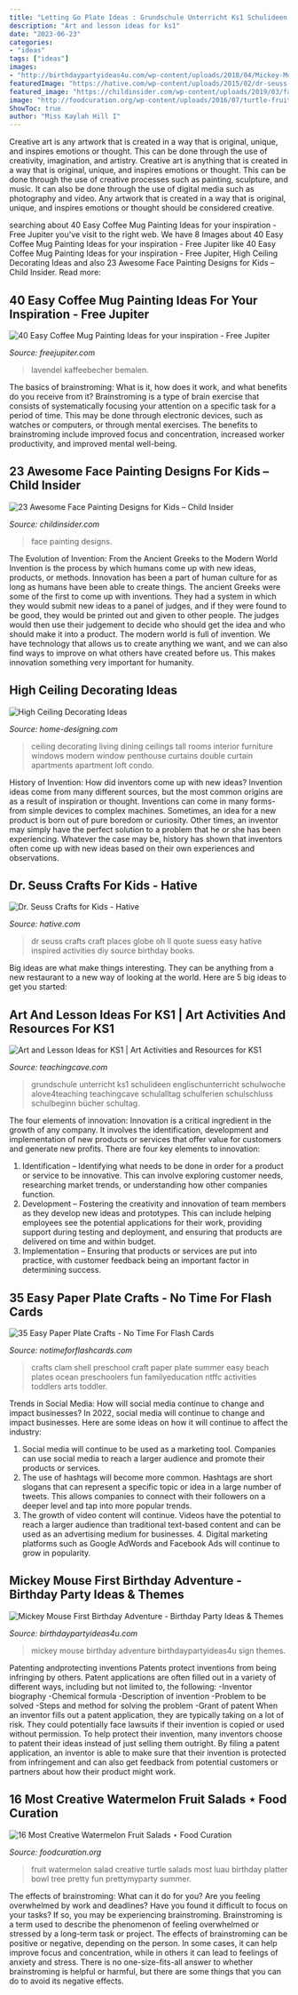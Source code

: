 ```yaml
---
title: "Letting Go Plate Ideas : Grundschule Unterricht Ks1 Schulideen Englischunterricht Schulwoche Alove4teaching Teachingcave Schulalltag Schulferien Schulschluss Schulbeginn Bücher Schultag"
description: "Art and lesson ideas for ks1"
date: "2023-06-23"
categories:
- "ideas"
tags: ["ideas"]
images:
- "http://birthdaypartyideas4u.com/wp-content/uploads/2018/04/Mickey-Mouse-First-Birthday-Adventure-Sign.jpg"
featuredImage: "https://hative.com/wp-content/uploads/2015/02/dr-seuss-crafts/7-dr-seuss-crafts.jpg"
featured_image: "https://childinsider.com/wp-content/uploads/2019/03/face-painting-design-ideas-for-kids.jpg"
image: "http://foodcuration.org/wp-content/uploads/2016/07/turtle-fruit-salad.jpg"
ShowToc: true
author: "Miss Kaylah Hill I"
---
```



Creative art is any artwork that is created in a way that is original, unique, and inspires emotions or thought. This can be done through the use of creativity, imagination, and artistry.
Creative art is anything that is created in a way that is original, unique, and inspires emotions or thought. This can be done through the use of creative processes such as painting, sculpture, and music. It can also be done through the use of digital media such as photography and video. Any artwork that is created in a way that is original, unique, and inspires emotions or thought should be considered creative.

	

		
searching about 40 Easy Coffee Mug Painting Ideas for your inspiration - Free Jupiter you've visit to the right web. We have 8 Images about 40 Easy Coffee Mug Painting Ideas for your inspiration - Free Jupiter like 40 Easy Coffee Mug Painting Ideas for your inspiration - Free Jupiter, High Ceiling Decorating Ideas and also 23 Awesome Face Painting Designs for Kids – Child Insider. Read more:
		
    
## 40 Easy Coffee Mug Painting Ideas For Your Inspiration - Free Jupiter

<img loading=lazy src="http://www.freejupiter.com/wp-content/uploads/2020/03/Easy-Coffee-Mug-Painting-Ideas-for-your-inspiration-12.jpg" onerror="this.onerror=null;this.src='https://tse3.mm.bing.net/th?id=OIP.7UBIpmL79FciAiNk50HZpAHaJQ&amp;pid=15.1';" alt="40 Easy Coffee Mug Painting Ideas for your inspiration - Free Jupiter">

_Source: freejupiter.com_

>lavendel kaffeebecher bemalen. 

	

The basics of brainstroming: What is it, how does it work, and what benefits do you receive from it?
Brainstroming is a type of brain exercise that consists of systematically focusing your attention on a specific task for a period of time. This may be done through electronic devices, such as watches or computers, or through mental exercises. The benefits to brainstroming include improved focus and concentration, increased worker productivity, and improved mental well-being.

    
## 23 Awesome Face Painting Designs For Kids – Child Insider

<img loading=lazy src="https://childinsider.com/wp-content/uploads/2019/03/face-painting-design-ideas-for-kids.jpg" onerror="this.onerror=null;this.src='https://tse3.mm.bing.net/th?id=OIP.-HhOGPIKW6kEa20R8HSq5wHaFj&amp;pid=15.1';" alt="23 Awesome Face Painting Designs for Kids – Child Insider">

_Source: childinsider.com_

>face painting designs. 

	

The Evolution of Invention: From the Ancient Greeks to the Modern World
Invention is the process by which humans come up with new ideas, products, or methods. Innovation has been a part of human culture for as long as humans have been able to create things. The ancient Greeks were some of the first to come up with inventions. They had a system in which they would submit new ideas to a panel of judges, and if they were found to be good, they would be printed out and given to other people. The judges would then use their judgement to decide who should get the idea and who should make it into a product.
The modern world is full of invention. We have technology that allows us to create anything we want, and we can also find ways to improve on what others have created before us. This makes innovation something very important for humanity.

    
## High Ceiling Decorating Ideas

<img loading=lazy src="http://cdn.home-designing.com/wp-content/uploads/2012/09/White-living-room-dining-furniture.jpeg" onerror="this.onerror=null;this.src='https://tse1.mm.bing.net/th?id=OIP.O5peLmzCWudLhDk0MlvexAHaLH&amp;pid=15.1';" alt="High Ceiling Decorating Ideas">

_Source: home-designing.com_

>ceiling decorating living dining ceilings tall rooms interior furniture windows modern window penthouse curtains double curtain apartments apartment loft condo. 

	

History of Invention: How did inventors come up with new ideas?
Invention ideas come from many different sources, but the most common origins are as a result of inspiration or thought. Inventions can come in many forms- from simple devices to complex machines. Sometimes, an idea for a new product is born out of pure boredom or curiosity. Other times, an inventor may simply have the perfect solution to a problem that he or she has been experiencing. Whatever the case may be, history has shown that inventors often come up with new ideas based on their own experiences and observations.

    
## Dr. Seuss Crafts For Kids - Hative

<img loading=lazy src="https://hative.com/wp-content/uploads/2015/02/dr-seuss-crafts/7-dr-seuss-crafts.jpg" onerror="this.onerror=null;this.src='https://tse3.mm.bing.net/th?id=OIP.0nYHPeJhgy9OERJ3ovanRAHaLH&amp;pid=15.1';" alt="Dr. Seuss Crafts for Kids - Hative">

_Source: hative.com_

>dr seuss crafts craft places globe oh ll quote suess easy hative inspired activities diy source birthday books. 

	

Big ideas are what make things interesting. They can be anything from a new restaurant to a new way of looking at the world. Here are 5 big ideas to get you started: 

    
## Art And Lesson Ideas For KS1 | Art Activities And Resources For KS1

<img loading=lazy src="https://www.teachingcave.com/wp-content/uploads/2013/11/Summer-Holidays.jpg" onerror="this.onerror=null;this.src='https://tse3.mm.bing.net/th?id=OIP.xJTywJhW2LhEnCVDYSEuIQHaFi&amp;pid=15.1';" alt="Art and Lesson Ideas for KS1 | Art Activities and Resources for KS1">

_Source: teachingcave.com_

>grundschule unterricht ks1 schulideen englischunterricht schulwoche alove4teaching teachingcave schulalltag schulferien schulschluss schulbeginn bücher schultag. 

	

The four elements of innovation:
Innovation is a critical ingredient in the growth of any company. It involves the identification, development and implementation of new products or services that offer value for customers and generate new profits.
There are four key elements to innovation:
1) Identification – Identifying what needs to be done in order for a product or service to be innovative. This can involve exploring customer needs, researching market trends, or understanding how other companies function.
2) Development – Fostering the creativity and innovation of team members as they develop new ideas and prototypes. This can include helping employees see the potential applications for their work, providing support during testing and deployment, and ensuring that products are delivered on time and within budget. 
3) Implementation – Ensuring that products or services are put into practice, with customer feedback being an important factor in determining success.

    
## 35 Easy Paper Plate Crafts - No Time For Flash Cards

<img loading=lazy src="http://www.notimeforflashcards.com/wp-content/uploads/2014/04/clam-shell.jpg" onerror="this.onerror=null;this.src='https://tse2.mm.bing.net/th?id=OIP.LUckKaMy6SsuYPKWvW7ZhAHaFj&amp;pid=15.1';" alt="35 Easy Paper Plate Crafts - No Time For Flash Cards">

_Source: notimeforflashcards.com_

>crafts clam shell preschool craft paper plate summer easy beach plates ocean preschoolers fun familyeducation ntffc activities toddlers arts toddler. 

	

Trends in Social Media: How will social media continue to change and impact businesses?
In 2022, social media will continue to change and impact businesses. Here are some ideas on how it will continue to affect the industry: 
1. Social media will continue to be used as a marketing tool. Companies can use social media to reach a larger audience and promote their products or services. 
2. The use of hashtags will become more common. Hashtags are short slogans that can represent a specific topic or idea in a large number of tweets. This allows companies to connect with their followers on a deeper level and tap into more popular trends. 
3. The growth of video content will continue. Videos have the potential to reach a larger audience than traditional text-based content and can be used as an advertising medium for businesses. 4. Digital marketing platforms such as Google AdWords and Facebook Ads will continue to grow in popularity.

    
## Mickey Mouse First Birthday Adventure - Birthday Party Ideas &amp; Themes

<img loading=lazy src="http://birthdaypartyideas4u.com/wp-content/uploads/2018/04/Mickey-Mouse-First-Birthday-Adventure-Sign.jpg" onerror="this.onerror=null;this.src='https://tse1.mm.bing.net/th?id=OIP.Vs_HRVdpWu0aRHVhWMipgwHaNY&amp;pid=15.1';" alt="Mickey Mouse First Birthday Adventure - Birthday Party Ideas &amp; Themes">

_Source: birthdaypartyideas4u.com_

>mickey mouse birthday adventure birthdaypartyideas4u sign themes. 

	

Patenting andprotecting inventions
Patents protect inventions from being infringing by others. Patent applications are often filled out in a variety of different ways, including but not limited to, the following: 
-Inventor biography 
-Chemical formula 
-Description of invention 
-Problem to be solved 
-Steps and method for solving the problem 
-Grant of patent 
When an inventor fills out a patent application, they are typically taking on a lot of risk. They could potentially face lawsuits if their invention is copied or used without permission. To help protect their invention, many inventors choose to patent their ideas instead of just selling them outright. By filing a patent application, an inventor is able to make sure that their invention is protected from infringement and can also get feedback from potential customers or partners about how their product might work.

    
## 16 Most Creative Watermelon Fruit Salads ⋆ Food Curation

<img loading=lazy src="http://foodcuration.org/wp-content/uploads/2016/07/turtle-fruit-salad.jpg" onerror="this.onerror=null;this.src='https://tse4.mm.bing.net/th?id=OIP.wWkBZgBq2n_G2I5cLhpE_QHaLH&amp;pid=15.1';" alt="16 Most Creative Watermelon Fruit Salads ⋆ Food Curation">

_Source: foodcuration.org_

>fruit watermelon salad creative turtle salads most luau birthday platter bowl tree pretty fun prettymyparty summer. 

	

The effects of brainstroming: What can it do for you?
Are you feeling overwhelmed by work and deadlines? Have you found it difficult to focus on your tasks? If so, you may be experiencing brainstroming. Brainstroming is a term used to describe the phenomenon of feeling overwhelmed or stressed by a long-term task or project. The effects of brainstroming can be positive or negative, depending on the person. In some cases, it can help improve focus and concentration, while in others it can lead to feelings of anxiety and stress. There is no one-size-fits-all answer to whether brainstroming is helpful or harmful, but there are some things that you can do to avoid its negative effects.

